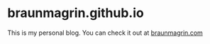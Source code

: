 braunmagrin.github.io
=====================

This is my personal blog. You can check it out at [braunmagrin.com](http://braunmagrin.com)
